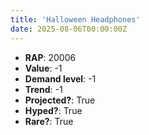 ```yaml
---
title: 'Halloween Headphones'
date: 2025-08-06T00:00:00Z
---
```

- **RAP**: 20006
- **Value**: -1
- **Demand level**: -1
- **Trend**: -1
- **Projected?**: True
- **Hyped?**: True
- **Rare?**: True
